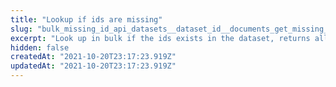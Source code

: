 ```yaml
---
title: "Lookup if ids are missing"
slug: "bulk_missing_id_api_datasets__dataset_id__documents_get_missing_get"
excerpt: "Look up in bulk if the ids exists in the dataset, returns all the missing one as a list."
hidden: false
createdAt: "2021-10-20T23:17:23.919Z"
updatedAt: "2021-10-20T23:17:23.919Z"
---
```

